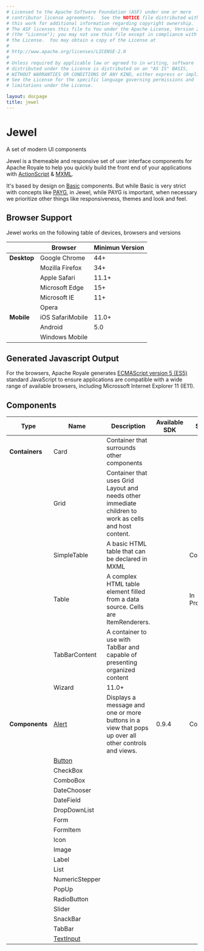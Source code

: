 ```yaml
---
# Licensed to the Apache Software Foundation (ASF) under one or more
# contributor license agreements.  See the NOTICE file distributed with
# this work for additional information regarding copyright ownership.
# The ASF licenses this file to You under the Apache License, Version 2.0
# (the "License"); you may not use this file except in compliance with
# the License.  You may obtain a copy of the License at
# 
# http://www.apache.org/licenses/LICENSE-2.0
# 
# Unless required by applicable law or agreed to in writing, software
# distributed under the License is distributed on an "AS IS" BASIS,
# WITHOUT WARRANTIES OR CONDITIONS OF ANY KIND, either express or implied.
# See the License for the specific language governing permissions and
# limitations under the License.

layout: docpage
title: jewel
---
```


# Jewel

A set of modern UI components

Jewel is a themeable and responsive set of user interface components for Apache Royale to help you quickly build the front end of your applications with [ActionScript](Welcome/Features/AS3.html) & [MXML](Welcome/Features/MXML.html).

It's based by design on [Basic](component_sets/basic.html) components. But while Basic is very strict with concepts like [PAYG](Welcome/Features/PAYG.html), in Jewel, while PAYG is important, when necessary we prioritize other things like responsiveness, themes and look and feel.

## Browser Support

Jewel works on the following table of devices, browsers and versions

|         	    | Browser             	| Minimun Version 	|
|-----------	|-------------------	|-----------------	|
| __Desktop__ 	| Google Chrome        	| 44+     	        |
|           	| Mozilla Firefox      	| 34+     	        |
|            	| Apple Safari         	| 11.1+         	|
|            	| Microsoft Edge       	| 15+              	|
|            	| Microsoft IE      	| 11+             	|
|            	| Opera             	|               	|
| __Mobile__  	| iOS SafariMobile    	| 11.0+          	|
|             	| Android            	| 5.0            	|
|             	| Windows Mobile    	|               	|

## Generated Javascript Output

For the browsers, Apache Royale generates [ECMAScript version 5 (ES5)](https://en.wikipedia.org/wiki/ECMAScript) standard JavaScript to ensure applications are compatible with a wide range of available browsers, including Microssoft Internet Explorer 11 (IE11).

## Components

| Type          	| Name                                          	| Description                                                                                          	| Available SDK 	| State     	|
|------------------	|-------------------------------------------------	|------------------------------------------------------------------------------------------------------	|---------------	|--------------	|
| __Containers__  	| Card                                           	| Container that surrounds other components                                                             	|               	|          	    |
|                	| Grid                                             	| Container that uses Grid Layout and needs other immediate children to work as cells and host content. 	|               	|          	    |
|                	| SimpleTable                                   	| A basic HTML table that can be declared in MXML                                                     	|               	| Complete      |
|                	| Table                                         	| A complex HTML table element filled from a data source. Cells are ItemRenderers.                    	|               	| In Progress   |
|                	| TabBarContent                                 	| A container to use with TabBar and capable of presenting organized content                            	|               	|           	|
|                	| Wizard                                           	| 11.0+                                                                                                	|               	|           	|
| __Components__ 	| [Alert](component_sets/jewel/jewel_alert.html)        	| Displays a message and one or more buttons in a view that pops up over all other controls and views. 	| 0.9.4         	| Complete  	|
|               	| [Button](component_sets/jewel/jewel_button.html)        	|                                                                                                      	|               	|           	|
|                 	| CheckBox                                      	|                                                                                                      	|               	|           	|
|                	| ComboBox                                      	|                                                                                                      	|               	|           	|
|                	| DateChooser                                     	|                                                                                                      	|               	|           	|
|                	| DateField                                       	|                                                                                                      	|               	|             	|
|               	| DropDownList                                  	|                                                                                                      	|               	|           	|
|               	| Form                                           	|                                                                                                      	|               	|           	|
|               	| FormItem                                      	|                                                                                                      	|               	|           	|
|                	| Icon                                            	|                                                                                                      	|               	|           	|
|               	| Image                                         	|                                                                                                      	|               	|           	|
|               	| Label                                            	|                                                                                                      	|               	|           	|
|               	| List                                             	|                                                                                                      	|               	|           	|
|               	| NumericStepper 	                                |                                                                                                      	|               	|           	|
|               	| PopUp                                          	|                                                                                                      	|               	|           	|
|               	| RadioButton                                     	|                                                                                                      	|               	|           	|
|               	| Slider                                        	|                                                                                                      	|               	|           	|
|               	| SnackBar                                         	|                                                                                                      	|               	|           	|
|               	| TabBar                                         	|                                                                                                      	|               	|           	|
|               	| [TextInput](component_sets/jewel/jewel_textInput.html)  	|                                                                                                      	|               	|           	|
